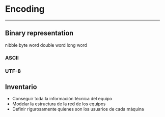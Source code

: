 # Encoding

---

## Binary representation

nibble
byte
word
double word
long word

### ASCII

### UTF-8

## Inventario

- Conseguir toda la información técnica del equipo
- Modelar la estructura de la red de los equipos
- Definir rigurosamente quienes son los usuarios de cada máquina
